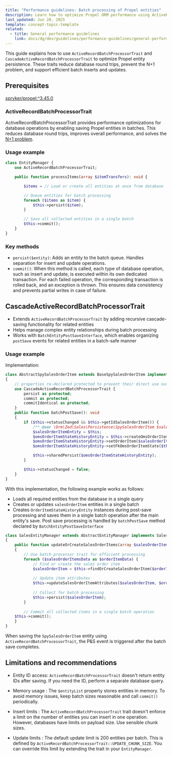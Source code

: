 ```yaml
---
title: "Performance guidelines: Batch processing of Propel entities"
description: Learn how to optimize Propel ORM performance using ActiveRecordBatchProcessorTrait and CascadeActiveRecordBatchProcessorTrait for efficient batch processing, reduced database load, and support for complex entity relationships. Includes usage examples and best practices.
last_updated: Jun 20, 2025
template: concept-topic-template
related:
  - title: General performance guidelines
    link: docs/dg/dev/guidelines/performance-guidelines/general-performance-guidelines.html
---
```



This guide explains how to use `ActiveRecordBatchProcessorTrait` and `CascadeActiveRecordBatchProcessorTrait` to optimize Propel entity persistence. These traits reduce database round trips, prevent the N+1 problem, and support efficient batch inserts and updates.



## Prerequisites

[spryker/propel:^3.45.0](https://github.com/spryker/propel/releases/tag/3.45.0)

### ActiveRecordBatchProcessorTrait

ActiveRecordBatchProcessorTrait provides performance optimizations for database operations by enabling saving Propel entities in batches. This reduces database round trips, improves overall performance, and solves the [N+1 problem](/docs/dg/dev/troubleshooting/troubleshooting-performance-issues/n+1-problem.html).

### Usage example

``` php
class EntityManager {
    use ActiveRecordBatchProcessorTrait;

    public function processItems(array $itemTransfers): void {

        $items = // Load or create all entities at once from database

        // Queue entities for batch processing
        foreach ($items as $item) {
            $this->persist($item);
        }

        // Save all collected entities in a single batch
        $this->commit();
    }
}
```

### Key methods

- `persist($entity)`: Adds an entity to the batch queue. Handles separation for insert and update operations.
- `commit()`: When this method is called, each type of database operation, such as insert and update, is executed within its own dedicated transaction. For each failed operation, the corresponding transaction is rolled back, and an exception is thrown. This ensures data consistency and prevents partial writes in case of failure.

## CascadeActiveRecordBatchProcessorTrait

- Extends `ActiveRecordBatchProcessorTrait` by adding recursive cascade-saving functionality for related entities
- Helps manage complex entity relationships during batch processing
- Works with `BatchEntityPostSaveInterface`, which enables organizing `postSave` events for related entities in a batch-safe manner

### Usage example

Implementation:

```php
class AbstractSpySalesOrderItem extends BaseSpySalesOrderItem implements BatchEntityPostSaveInterface
{
    // properties re-declared protected to prevent their direct use out from an entity
    use CascadeActiveRecordBatchProcessorTrait {
        persist as protected;
        commit as protected;
        commitIdentical as protected;
    }
    public function batchPostSave(): void
    {
        if ($this->statusChanged && $this->getIdSalesOrderItem()) {
            /** @var \Orm\Zed\Sales\Persistence\SpySalesOrderItem $salesOrderItemEntity */
            $salesOrderItemEntity = $this;
            $omsOrderItemStateHistoryEntity = $this->createOmsOrderItemStateHistoryEntity();
            $omsOrderItemStateHistoryEntity->setOrderItem($salesOrderItemEntity);
            $omsOrderItemStateHistoryEntity->setFkOmsOrderItemState($this->getFkOmsOrderItemState());

            $this->sharedPersist($omsOrderItemStateHistoryEntity);
        }

        $this->statusChanged = false;
    }
}
```

With this implementation, the following example works as follows:
- Loads all required entities from the database in a single query
- Creates or updates `salesOrderItem` entities in a single batch
- Creates `OrderItemStateHistoryEntity` instances during post-save processing and saves them in a single batch operation after the main entity's save. Post save processing is handled by `batchPostSave` method declared by `BatchEntityPostSaveInterface`


```php
class SalesEntityManager extends AbstractEntityManager implements SalesEntityManagerInterface
{
    public function updateOrCreateSalesOrderItems(array $salesOrderItemsData): void
    {
        // Use batch processor trait for efficient processing
        foreach ($salesOrderItemsData as $orderItemData) {
            // Find or create the sales order item
            $salesOrderItem = $this->findOrCreateSalesOrderItem($orderItemData);
    
            // Update item attributes
            $this->updateSalesOrderItemAttributes($salesOrderItem, $orderItemData);
    
            // Collect for batch processing
            $this->persist($salesOrderItem);
        }
    
        // Commit all collected items in a single batch operation
    $this->commit();
    }
}
```

When saving the `SpySalesOrderItem` entity using `ActiveRecordBatchProcessorTrait`, the P&S event is triggered after the batch save completes.

## Limitations and recommendations

- Entity ID access: `ActiveRecordBatchProcessorTrait` doesn't return entity IDs after saving. If you need the ID, perform a separate database query.

- Memory usage : The `$entityList` property stores entities in memory. To avoid memory issues, keep batch sizes reasonable and call `commit()` periodically.

- Insert limits : The `ActiveRecordBatchProcessorTrait` trait doesn't enforce a limit on the number of entities you can insert in one operation. However, databases have limits on payload size. Use sensible chunk sizes.

- Update limits : The default update limit is 200 entities per batch. This is defined by `ActiveRecordBatchProcessorTrait::UPDATE_CHUNK_SIZE`. You can override this limit by extending the trait in your `EntityManager`.










































